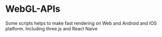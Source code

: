 # WebGL-APIs
Some scripts helps to make fast rendering on Web and Android and IOS platform. Including three.js and React Naive
